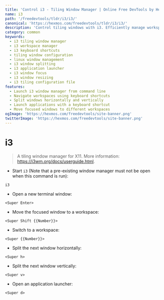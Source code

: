 ```yaml
---
title: 'Control i3 - Tiling Window Manager | Online Free DevTools by Hexmos'
name: i3
path: '/freedevtools/tldr/i3/i3/'
canonical: 'https://hexmos.com/freedevtools/tldr/i3/i3/'
description: 'Control tiling windows with i3. Efficiently manage workspaces, split windows, and launch applications with this window manager. Free online tool, no registration required.'
category: common
keywords:
  - i3 tiling window manager
  - i3 workspace manager
  - i3 keyboard shortcuts
  - tiling window configuration
  - linux window management
  - i3 window splitting
  - i3 application launcher
  - i3 window focus
  - i3 window resizing
  - i3 tiling configuration file
features:
  - Launch i3 window manager from command line
  - Navigate workspaces using keyboard shortcuts
  - Split windows horizontally and vertically
  - Launch applications with a keyboard shortcut
  - Move focused windows to different workspaces
ogImage: 'https://hexmos.com/freedevtools/site-banner.png'
twitterImage: 'https://hexmos.com/freedevtools/site-banner.png'
---
```


# i3

> A tiling window manager for X11.
> More information: <https://i3wm.org/docs/userguide.html>.

- Start `i3` (Note that a pre-existing window manager must not be open when this command is run):

`i3`

- Open a new terminal window:

`<Super Enter>`

- Move the focused window to a workspace:

`<Super Shift {{Number}}>`

- Switch to a workspace:

`<Super {{Number}}>`

- Split the next window horizontally:

`<Super h>`

- Split the next window vertically:

`<Super v>`

- Open an application launcher:

`<Super d>`
